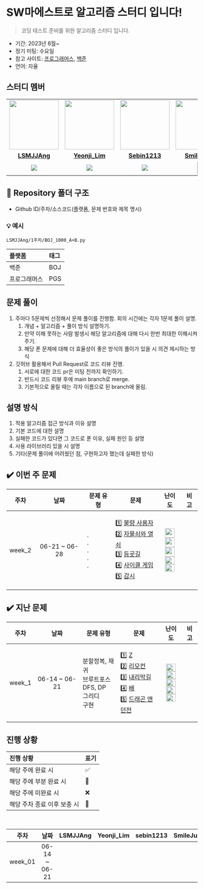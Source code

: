 # SW마에스트로 알고리즘 스터디 입니다!

> 코딩 테스트 준비를 위한 알고리즘 스터디 입니다.

- 기간: 2023년 6월~
- 정기 미팅: 수요일
- 참고 사이트: [프로그래머스](https://programmers.co.kr/learn/challenges), [백준](https://www.acmicpc.net/)
- 언어: 자율


## 스터디 멤버

<table>
 <tr>
    <td align="center"><a href="https://github.com/LSMJJAng"><img src="https://github.com/LSMJJAng/SW-Alogrithm-Study/assets/127660101/63643128-be90-410b-abc5-4dd285a761d5" width="130px;" alt=""></a></td>
    <td align="center"><a href="https://github.com/Yeonji-Lim"><img src="https://avatars.githubusercontent.com/Yeonji-Lim" width="130px;" alt=""></a></td>
    <td align="center"><a href="https://github.com/sebin1213"><img src="https://github.com/LSMJJAng/SW-Alogrithm-Study/assets/127660101/a9ac2122-4a2c-41d2-b891-95464c0ae7a7" width="130px;" alt=""></a></td>
    <td align="center"><a href="https://github.com/SmileJune"><img src="https://avatars.githubusercontent.com/SmileJune" width="130px;" alt=""></a></td>
    <td align="center"><a href="https://github.com/seongyunlee"><img src="https://avatars.githubusercontent.com/seongyunlee" width="130px;" alt=""></a></td>
  </tr>
  <tr>
    <td align="center"><a href="https://github.com/LSMJJAng"><b>LSMJJAng</b></a></td>
    <td align="center"><a href="https://github.com/Yeonji-Lim"><b>Yeonji_Lim</b></a></td>
    <td align="center"><a href="https://github.com/sebin1213"><b>Sebin1213</b></a></td>
    <td align="center"><a href="https://github.com/SmileJune"><b>SmileJune</b></a></td>
    <td align="center"><a href="https://github.com/seongyunlee"><b>Sungyunlee</b></a></td>
  </tr>
  <tr> 
    <td align="center"><img src="https://img.shields.io/badge/Python-3776AB?style=for-the-badge&logo=python&logoColor=white"></td>
    <td align="center"><img src="https://img.shields.io/badge/C++-00599C?style=for-the-badge&logo=cplusplus&logoColor=white"></td>
    <td align="center"><img src="https://img.shields.io/badge/Python-3776AB?style=for-the-badge&logo=python&logoColor=white"></td>
    <td align="center"><img src="https://img.shields.io/badge/Java-007396?style=for-the-badge&logo=java&logoColor=white"><br/><img src="https://img.shields.io/badge/Python-3776AB?style=for-the-badge&logo=python&logoColor=white"></td>
    <td align="center"><img src="https://img.shields.io/badge/Python-3776AB?style=for-the-badge&logo=python&logoColor=white"></td>
  </tr> 
</table>

## 📁 Repository 폴더 구조

- Github ID/주차/소스코드(플랫폼, 문제 번호와 제목 명시)

### 💡 예시

`LSMJJAng/1주차/BOJ_1000_A+B.py`

| 플랫폼    | 태그  |
|:-------|:----|
| 백준     | BOJ |
| 프로그래머스 | PGS |


## 문제 풀이

1. 주마다 5문제씩 선정해서 문제 풀이를 진행함. 회의 시간에는 각자 1문제 풀이 설명.
   1. 개념 + 알고리즘 + 풀이 방식 설명하기. 
   2. 만약 이해 못하는 사람 발생시 해당 알고리즘에 대해 다시 한번 최대한 이해시켜 주기.
   3. 해당 푼 문제에 대해 더 효율성이 좋은 방식의 풀이가 있을 시 의견 제시하는 방식
2. 깃허브 활용해서 Pull Request로 코드 리뷰 진행.
   1. 서로에 대한 코드 pr은 미팅 전까지 확인하기.
   2. 반드시 코드 리뷰 후에 main branch로 merge.
   3. 기본적으로 올릴 때는 각자 이름으로 된 branch에 올림.


## 설명 방식

1. 적용 알고리즘 접근 방식과 이유 설명 
2. 기본 코드에 대한 설명
3. 실패한 코드가 있다면 그 코드로 푼 이유, 실패 원인 등 설명
4. 사용 라이브러리 있을 시 설명
5. 기타(문제 풀이에 어려웠던 점, 구현하고자 했는데 실패한 방식)

## ✔️ 이번 주 문제

| 주차 | 날짜 | 문제 유형 | 문제 | 난이도 | 비고 |
|:---:|:---:|:---:|:---:|:---:|:---:|
| week_2 | 06-21 ~ 06-28 | <p align=left> . <br> . <br> . <br> . <br> . | <p align=left> 1️⃣ [불량 사용자](https://school.programmers.co.kr/learn/courses/30/lessons/64064) <br> 2️⃣ [자물쇠와 열쇠](https://school.programmers.co.kr/learn/courses/30/lessons/60059) <br> 3️⃣ [등굣길](https://school.programmers.co.kr/learn/courses/30/lessons/42898) <br> 4️⃣ [사이클 게임](https://www.acmicpc.net/problem/20040) <br> 5️⃣  [감시](https://www.acmicpc.net/problem/15683)</p> | <img height="25px" width="25px" src="https://github.com/LSMJJAng/SWM-Alogrithm-Study/assets/127660101/b33da84c-3987-41b0-8ed9-cbe0a848c3f8"/> <br> <img height="25px" width="25px" src="https://github.com/LSMJJAng/SWM-Alogrithm-Study/assets/127660101/b33da84c-3987-41b0-8ed9-cbe0a848c3f8"/> <br> <img height="25px" width="25px" src="https://github.com/LSMJJAng/SWM-Alogrithm-Study/assets/127660101/b33da84c-3987-41b0-8ed9-cbe0a848c3f8"/> <br> <img height="20px" width="25px" src="https://static.solved.ac/tier_small/12.svg"/> <br> <img height="20px" width="25px" src="https://static.solved.ac/tier_small/12.svg"/>| <br><br> |


## ✔️ 지난 문제

| 주차 | 날짜 | 문제 유형 | 문제 | 난이도 | 비고 |
|:---:|:---:|:---:|:---:|:---:|:---:|
| week_1 | 06-14 ~ 06-21 | <p align=left> 분할정복, 재귀 <br> 브루트포스 <br> DFS, DP <br> 그리디 <br> 구현  | <p align=left> 1️⃣ [Z](https://www.acmicpc.net/problem/1074) <br> 2️⃣ [리모컨](https://www.acmicpc.net/problem/1107) <br> 3️⃣ [내리막길](https://www.acmicpc.net/problem/1520) <br> 4️⃣ [배](https://www.acmicpc.net/problem/1092) <br> 5️⃣  [드래곤 앤 던전](https://www.acmicpc.net/problem/16434)</p> | <img height="20px" width="25px" src="https://static.solved.ac/tier_small/10.svg"/> <br> <img height="20px" width="25px" src="https://static.solved.ac/tier_small/11.svg"/> <br> <img height="20px" width="25px" src="https://static.solved.ac/tier_small/13.svg"/> <br> <img height="20px" width="25px" src="https://static.solved.ac/tier_small/11.svg"/> <br> <img height="20px" width="25px" src="https://static.solved.ac/tier_small/12.svg"/>| <br><br> |


## 진행 상황

| 진행 상황            | 표기  |
|:-----------------|:----|
| 해당 주에 완료 시       | ✅   |
| 해당 주에 부분 완료 시    | 🔢  |
| 해당 주에 미완료 시      | ❌   |
| 해당 주차 종료 이후 보충 시 | 🔺  |

<br>

|   주차    |      날짜       | LSMJJAng | Yeonji_Lim | sebin1213 | SmileJune | Sungyun |
|:-------:|:-------------:|:-------:|:---------:|:--------:|:------------:|:-----------:|
| week_01 | 06-14 ~ 06-21 |      |          |         |            |          |

<br>
